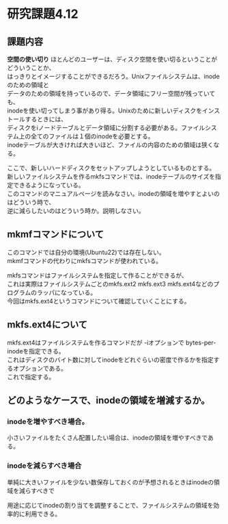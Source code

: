 # 研究課題4.12  
## 課題内容  
**空間の使い切り** ほとんどのユーザーは、ディスク空間を使い切るということがどういうことか、  
はっきりとイメージすることができるだろう。Unixファイルシステムは、inodeのための領域と  
データのための領域を持っているので、データ領域にフリー空間が残っていても、  
inodeを使い切ってしまう事があり得る。Unixのために新しいディスクをインストールするときには、  
ディスクをiノードテーブルとデータ領域に分割する必要がある。ファイルシステム上の全てのファイルは１個のinodeを必要とする。  
inodeテーブルが大きければ大きいほど、ファイルの内容のための領域は狭くなる。  
  
ここで、新しいハードディスクをセットアップしようとしているものとする。  
新しいファイルシステムを作るmkfsコマンドでは、inodeテーブルのサイズを指定できるようになっている。  
このコマンドのマニュアルページを読みなさい。inodeの領域を増やすとよいのはどういう時で、  
逆に減らしたいのはどういう時か。説明しなさい。  
  
  
## mkmfコマンドについて  
このコマンドでは自分の環境(Ubuntu22)では存在しない。  
mkmfコマンドの代わりにmkfsコマンドが使われている。  
  
mkfsコマンドはファイルシステムを指定して作ることができるが、  
これは実際はファイルシステムごとのmkfs.ext2 mkfs.ext3 mkfs.ext4などのプログラムのラッパになっている。  
今回はmkfs.ext4というコマンドについて確認していくことにする。  
  
## mkfs.ext4について  
mkfs.ext4はファイルシステムを作るコマンドだが -iオプションで bytes-per-inodeを指定できる。  
これはディスクのバイト数に対してinodeをどれぐらいの密度で作るかを指定するオプションである。  
これで指定する。  
  
## どのようなケースで、inodeの領域を増減するか。  
### inodeを増やすべき場合。  
小さいファイルをたくさん配置したい場合は、inodeの領域を増やすべきである。  
  
### inodeを減らすべき場合  
単純に大きいファイルを少ない数保存しておくのが予想されるときはinodeの領域を減らすべきで  
  
用途に応じてinodeの割り当てを調整することで、ファイルシステムの領域を効率的に利用できる。  
  
